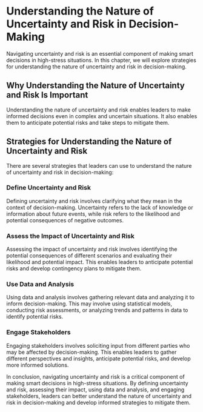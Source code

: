 Understanding the Nature of Uncertainty and Risk in Decision-Making
===============================================================================================================

Navigating uncertainty and risk is an essential component of making smart decisions in high-stress situations. In this chapter, we will explore strategies for understanding the nature of uncertainty and risk in decision-making.

Why Understanding the Nature of Uncertainty and Risk Is Important
-----------------------------------------------------------------

Understanding the nature of uncertainty and risk enables leaders to make informed decisions even in complex and uncertain situations. It also enables them to anticipate potential risks and take steps to mitigate them.

Strategies for Understanding the Nature of Uncertainty and Risk
---------------------------------------------------------------

There are several strategies that leaders can use to understand the nature of uncertainty and risk in decision-making:

### Define Uncertainty and Risk

Defining uncertainty and risk involves clarifying what they mean in the context of decision-making. Uncertainty refers to the lack of knowledge or information about future events, while risk refers to the likelihood and potential consequences of negative outcomes.

### Assess the Impact of Uncertainty and Risk

Assessing the impact of uncertainty and risk involves identifying the potential consequences of different scenarios and evaluating their likelihood and potential impact. This enables leaders to anticipate potential risks and develop contingency plans to mitigate them.

### Use Data and Analysis

Using data and analysis involves gathering relevant data and analyzing it to inform decision-making. This may involve using statistical models, conducting risk assessments, or analyzing trends and patterns in data to identify potential risks.

### Engage Stakeholders

Engaging stakeholders involves soliciting input from different parties who may be affected by decision-making. This enables leaders to gather different perspectives and insights, anticipate potential risks, and develop more informed solutions.

In conclusion, navigating uncertainty and risk is a critical component of making smart decisions in high-stress situations. By defining uncertainty and risk, assessing their impact, using data and analysis, and engaging stakeholders, leaders can better understand the nature of uncertainty and risk in decision-making and develop informed strategies to mitigate them.
